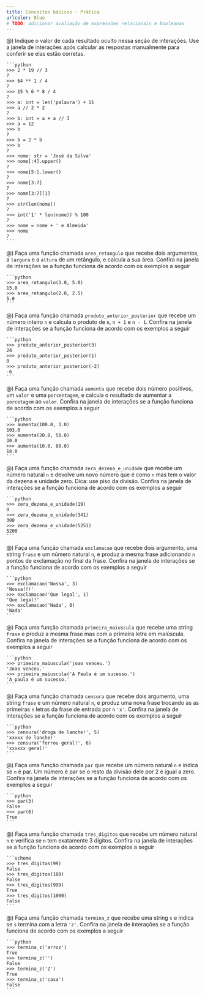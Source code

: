```yaml
---
title: Conceitos básicos - Prática
urlcolor: Blue
# TODO: adicionar avaliação de expressões relacionais e booleanas
---
```


@) Indique o valor de cada resultado oculto nessa seção de interações. Use a janela de interações após calcular as respostas manualmente para conferir se elas estão corretas.

    ```python
    >>> 2 * 19 // 3
    ?
    >>> 64 ** 1 / 4
    ?
    >>> 15 % 6 * 8 / 4
    ?
    >>> a: int = len('palavra') + 11
    >>> a // 2 * 2
    ?
    >>> b: int = a + a // 3
    >>> a = 12
    >>> b
    ?
    >>> b = 2 * b
    >>> b
    ?
    >>> nome: str = 'José da Silva'
    >>> nome[:4].upper()
    ?
    >>> nome[5:].lower()
    ?
    >>> nome[3:7]
    ?
    >>> nome[3:7][1]
    ?
    >>> str(len(nome))
    ?
    >>> int('1' * len(nome)) % 100
    ?
    >>> nome = nome + ' e Almeida'
    >>> nome
    ?
    ```


@) Faça uma função chamada `area_retangulo` que recebe dois argumentos, a `largura` e a `altura` de um retângulo, e calcula a sua área. Confira na janela de interações se a função funciona de acordo com os exemplos a seguir

    ```python
    >>> area_retangulo(3.0, 5.0)
    15.0
    >>> area_retangulo(2.0, 2.5)
    5.0
    ```


@) Faça uma função chamada `produto_anterior_posterior` que recebe um número inteiro `n` e calcula o produto de `n`, `n + 1` e `n - 1`. Confira na janela de interações se a função funciona de acordo com os exemplos a seguir

    ```python
    >>> produto_anterior_posterior(3)
    24
    >>> produto_anterior_posterior(1)
    0
    >>> produto_anterior_posterior(-2)
    -6
    ```


@) Faça uma função chamada `aumenta` que recebe dois número positivos, um `valor` e uma `porcentagem`, e calcula o resultado de aumentar a `porcetagem` ao `valor`. Confira na janela de interações se a função funciona de acordo com os exemplos a seguir

    ```python
    >>> aumenta(100.0, 3.0)
    103.0
    >>> aumenta(20.0, 50.0)
    30.0
    >>> aumenta(10.0, 80.0)
    18.0
    ```


@) Faça uma função chamada `zera_dezena_e_unidade` que recebe um número natural `n` e devolve um novo número que é como `n` mas tem o valor da dezena e unidade zero. Dica: use piso da divisão. Confira na janela de interações se a função funciona de acordo com os exemplos a seguir

    ```python
    >>> zera_dezena_e_unidade(19)
    0
    >>> zera_dezena_e_unidade(341)
    300
    >>> zera_dezena_e_unidade(5251)
    5200
    ```


@) Faça uma função chamada `exclamacao` que recebe dois argumento, uma string `frase` e um número natural `n`, e produz a mesma frase adicionando `n` pontos de exclamação no final da frase. Confira na janela de interações se a função funciona de acordo com os exemplos a seguir

    ```python
    >>> exclamacao('Nossa', 3)
    'Nossa!!!'
    >>> exclamacao('Que legal', 1)
    'Que legal!'
    >>> exclamacao('Nada', 0)
    'Nada'
    ```


@) Faça uma função chamada `primeira_maiuscula` que recebe uma string `frase` e produz a mesma frase mas com a primeira letra em maiúscula. Confira na janela de interações se a função funciona de acordo com os exemplos a seguir

    ```python
    >>> primeira_maiuscula('joao venceu.')
    'Joao venceu.'
    >>> primeira_maiuscula('A Paula é um sucesso.')
    'A paula é um sucesso.'
    ```


@) Faça uma função chamada `censura` que recebe dois argumento, uma string `frase` e um número natural `n`, e produz uma nova frase trocando as as primeiras `n` letras da frase de entrada por `n` `'x'`. Confira na janela de interações se a função funciona de acordo com os exemplos a seguir

    ```python
    >>> censura('droga de lanche!', 5)
    'xxxxx de lanche!'
    >>> censura('ferrou geral!', 6)
    'xxxxxx geral!'
    ```


@) Faça uma função chamada `par` que recebe um número natural `n` e indica se `n` é par. Um número é par se o resto da divisão dele por 2 é igual a zero. Confira na janela de interações se a função funciona de acordo com os exemplos a seguir

    ```python
    >>> par(3)
    False
    >>> par(6)
    True
    ```


@) Faça uma função chamada `tres_digitos` que recebe um número natural `n` e verifica se `n` tem exatamente 3 dígitos. Confira na janela de interações se a função funciona de acordo com os exemplos a seguir

    ```scheme
    >>> tres_digitos(99)
    False
    >>> tres_digitos(100)
    False
    >>> tres_digitos(999)
    True
    >>> tres_digitos(1000)
    False
    ```


@) Faça uma função chamada `termina_z` que recebe uma string `s` e indica se `s` termina com a letra `'z'`. Confira na janela de interações se a função funciona de acordo com os exemplos a seguir

    ```python
    >>> termina_z('arroz')
    True
    >>> termina_z('')
    False
    >>> termina_z('Z')
    True
    >>> termina_z('casa')
    False
    ```


